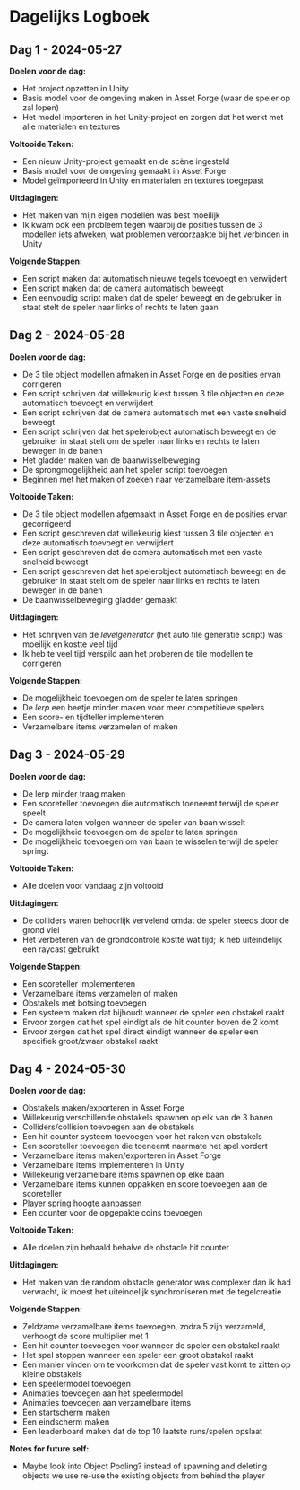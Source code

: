 # Dagelijks Logboek

## Dag 1 - 2024-05-27

**Doelen voor de dag:**
- Het project opzetten in Unity
- Basis model voor de omgeving maken in Asset Forge (waar de speler op zal lopen)
- Het model importeren in het Unity-project en zorgen dat het werkt met alle materialen en textures

**Voltooide Taken:**
- Een nieuw Unity-project gemaakt en de scène ingesteld
- Basis model voor de omgeving gemaakt in Asset Forge
- Model geïmporteerd in Unity en materialen en textures toegepast

**Uitdagingen:**
- Het maken van mijn eigen modellen was best moeilijk
- Ik kwam ook een probleem tegen waarbij de posities tussen de 3 modellen iets afweken, wat problemen veroorzaakte bij het verbinden in Unity

**Volgende Stappen:**
- Een script maken dat automatisch nieuwe tegels toevoegt en verwijdert
- Een script maken dat de camera automatisch beweegt
- Een eenvoudig script maken dat de speler beweegt en de gebruiker in staat stelt de speler naar links of rechts te laten gaan

## Dag 2 - 2024-05-28

**Doelen voor de dag:**
- De 3 tile object modellen afmaken in Asset Forge en de posities ervan corrigeren
- Een script schrijven dat willekeurig kiest tussen 3 tile objecten en deze automatisch toevoegt en verwijdert
- Een script schrijven dat de camera automatisch met een vaste snelheid beweegt
- Een script schrijven dat het spelerobject automatisch beweegt en de gebruiker in staat stelt om de speler naar links en rechts te laten bewegen in de banen
- Het gladder maken van de baanwisselbeweging
- De sprongmogelijkheid aan het speler script toevoegen
- Beginnen met het maken of zoeken naar verzamelbare item-assets

**Voltooide Taken:**
- De 3 tile object modellen afgemaakt in Asset Forge en de posities ervan gecorrigeerd
- Een script geschreven dat willekeurig kiest tussen 3 tile objecten en deze automatisch toevoegt en verwijdert
- Een script geschreven dat de camera automatisch met een vaste snelheid beweegt
- Een script geschreven dat het spelerobject automatisch beweegt en de gebruiker in staat stelt om de speler naar links en rechts te laten bewegen in de banen
- De baanwisselbeweging gladder gemaakt

**Uitdagingen:**
- Het schrijven van de *levelgenerator* (het auto tile generatie script) was moeilijk en kostte veel tijd
- Ik heb te veel tijd verspild aan het proberen de tile modellen te corrigeren

**Volgende Stappen:**
- De mogelijkheid toevoegen om de speler te laten springen
- De *lerp* een beetje minder maken voor meer competitieve spelers
- Een score- en tijdteller implementeren
- Verzamelbare items verzamelen of maken

## Dag 3 - 2024-05-29

**Doelen voor de dag:**
- De lerp minder traag maken
- Een scoreteller toevoegen die automatisch toeneemt terwijl de speler speelt
- De camera laten volgen wanneer de speler van baan wisselt
- De mogelijkheid toevoegen om de speler te laten springen
- De mogelijkheid toevoegen om van baan te wisselen terwijl de speler springt

**Voltooide Taken:**
- Alle doelen voor vandaag zijn voltooid

**Uitdagingen:**
- De colliders waren behoorlijk vervelend omdat de speler steeds door de grond viel
- Het verbeteren van de grondcontrole kostte wat tijd; ik heb uiteindelijk een raycast gebruikt

**Volgende Stappen:**
- Een scoreteller implementeren
- Verzamelbare items verzamelen of maken
- Obstakels met botsing toevoegen
- Een systeem maken dat bijhoudt wanneer de speler een obstakel raakt
- Ervoor zorgen dat het spel eindigt als de hit counter boven de 2 komt
- Ervoor zorgen dat het spel direct eindigt wanneer de speler een specifiek groot/zwaar obstakel raakt

## Dag 4 - 2024-05-30

**Doelen voor de dag:**
- Obstakels maken/exporteren in Asset Forge
- Willekeurig verschillende obstakels spawnen op elk van de 3 banen
- Colliders/collision toevoegen aan de obstakels
- Een hit counter systeem toevoegen voor het raken van obstakels
- Een scoreteller toevoegen die toeneemt naarmate het spel vordert
- Verzamelbare items maken/exporteren in Asset Forge
- Verzamelbare items implementeren in Unity
- Willekeurig verzamelbare items spawnen op elke baan
- Verzamelbare items kunnen oppakken en score toevoegen aan de scoreteller
- Player spring hoogte aanpassen
- Een counter voor de opgepakte coins toevoegen

**Voltooide Taken:**
- Alle doelen zijn behaald behalve de obstacle hit counter

**Uitdagingen:**
- Het maken van de random obstacle generator was complexer dan ik had verwacht, ik moest het uiteindelijk synchroniseren met de tegelcreatie

**Volgende Stappen:**
- Zeldzame verzamelbare items toevoegen, zodra 5 zijn verzameld, verhoogt de score multiplier met 1
- Een hit counter toevoegen voor wanneer de speler een obstakel raakt
- Het spel stoppen wanneer een speler een groot obstakel raakt
- Een manier vinden om te voorkomen dat de speler vast komt te zitten op kleine obstakels
- Een speelermodel toevoegen
- Animaties toevoegen aan het speelermodel
- Animaties toevoegen aan verzamelbare items
- Een startscherm maken
- Een eindscherm maken
- Een leaderboard maken dat de top 10 laatste runs/spelen opslaat

**Notes for future self:**
- Maybe look into Object Pooling? instead of spawning and deleting objects we use re-use the existing objects from behind the player
